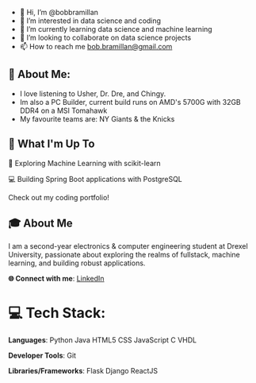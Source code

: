 - 👋 Hi, I’m @bobbramillan
- 👀 I’m interested in data science and coding
- 🌱 I’m currently learning data science and machine learning
- 💞️ I’m looking to collaborate on data science projects
- 📫 How to reach me bob.bramillan@gmail.com

<!---
bobbramillan/bobbramillan is a ✨ special ✨ repository because its `README.md` (this file) appears on your GitHub profile.
You can click the Preview link to take a look at your changes.
--->

## 💫 About Me:
* I love listening to Usher, Dr. Dre, and Chingy.
* Im also a PC Builder, current build runs on AMD's 5700G with 32GB DDR4 on a MSI Tomahawk
* My favourite teams are: NY Giants & the Knicks

## 🚀 What I'm Up To
🤖 Exploring Machine Learning with scikit-learn

💻 Building Spring Boot applications with PostgreSQL

Check out my coding portfolio!

## 🎓 About Me
I am a second-year electronics & computer engineering student at Drexel University, passionate about exploring the realms of fullstack, machine learning, and building robust applications.

**🌐 Connect with me**: [LinkedIn](https://www.linkedin.com/in/bavananb/)

# 💻 Tech Stack:
**Languages**: Python Java HTML5 CSS JavaScript C VHDL

**Developer Tools**: Git

**Libraries/Frameworks**: Flask Django ReactJS 
